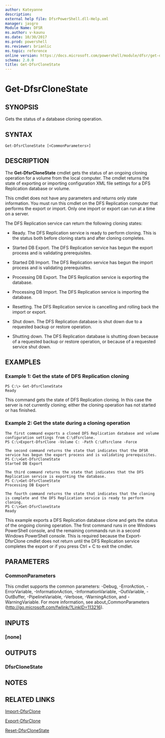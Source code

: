 ```yaml
---
author: Kateyanne
description: 
external help file: DfsrPowerShell.dll-Help.xml
manager: jasgro
Module Name: DFSR
ms.author: v-kaunu
ms.date: 10/30/2017
ms.prod: powershell
ms.reviewer: brianlic
ms.topic: reference
online version: https://docs.microsoft.com/powershell/module/dfsr/get-dfsrclonestate?view=windowsserver2012r2-ps&wt.mc_id=ps-gethelp
schema: 2.0.0
title: Get-DfsrCloneState
---
```


# Get-DfsrCloneState

## SYNOPSIS
Gets the status of a database cloning operation.

## SYNTAX

```
Get-DfsrCloneState [<CommonParameters>]
```

## DESCRIPTION
The **Get-DfsrCloneState** cmdlet gets the status of an ongoing cloning operation for a volume from the local computer.
The cmdlet returns the state of exporting or importing configuration XML file settings for a DFS Replication database or volume.

This cmdlet does not have any parameters and returns only state information.
You must run this cmdlet on the DFS Replication computer that performs the export or import.
Only one import or export can run at a time on a server.

The DFS Replication service can return the following cloning states:

- Ready. The DFS Replication service is ready to perform cloning. This is the status both before cloning starts and after cloning completes.

- Started DB Export. The DFS Replication service has begun the export process and is validating prerequisites.

- Started DB Import. The DFS Replication service has begun the import process and is validating prerequisites.

- Processing DB Export. The DFS Replication service is exporting the database.

- Processing DB Import. The DFS Replication service is importing the database.

- Resetting. The DFS Replication service is cancelling and rolling back the import or export.

- Shut down. The DFS Replication database is shut down due to a requested backup or restore operation.

- Shutting down. The DFS Replication database is shutting down because of a requested backup or restore operation, or because of a requested service shut down.

## EXAMPLES

### Example 1: Get the state of DFS Replication cloning
```
PS C:\> Get-DfsrCloneState
Ready
```

This command gets the state of DFS Replication cloning.
In this case the server is not currently cloning; either the cloning operation has not started or has finished.

### Example 2: Get the state during a cloning operation
```
The first command exports a cloned DFS Replication database and volume configuration settings from C:\dfsrclone.
PS C:\>Export-DfsrClone -Volume C: -Path C:\dfsrclone -Force

The second command returns the state that indicates that the DFSR service has begun the export process and is validating prerequisites.
PS C:\>Get-DfsrCloneState
Started DB Export

The third command returns the state that indicates that the DFS Replication service is exporting the database.
PS C:\>Get-DfsrCloneState
Processing DB Export

The fourth command returns the state that indicates that the cloning is complete and the DFS Replication service is ready to perform cloning.
PS C:\>Get-DfsrCloneState
Ready
```

This example exports a DFS Replication database clone and gets the status of the ongoing cloning operation.
The first command runs in one Windows PowerShell console, and the remaining commands run in a second Windows PowerShell console.
This is required because the Export-DfsrClone cmdlet does not return until the DFS Replication service completes the export or if you press Ctrl + C to exit the cmdlet.

## PARAMETERS

### CommonParameters
This cmdlet supports the common parameters: -Debug, -ErrorAction, -ErrorVariable, -InformationAction, -InformationVariable, -OutVariable, -OutBuffer, -PipelineVariable, -Verbose, -WarningAction, and -WarningVariable. For more information, see about_CommonParameters (http://go.microsoft.com/fwlink/?LinkID=113216).

## INPUTS

### [none]

## OUTPUTS

### DfsrCloneState

## NOTES

## RELATED LINKS

[Import-DfsrClone](./Import-DfsrClone.md)

[Export-DfsrClone](./Export-DfsrClone.md)

[Reset-DfsrCloneState](./Reset-DfsrCloneState.md)

